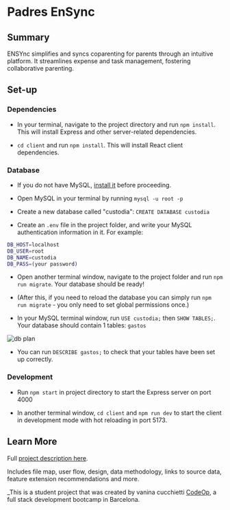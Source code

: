 # Padres EnSync

## Summary
ENSYnc simplifies and syncs coparenting for parents through an intuitive platform. It streamlines expense and task management, fostering collaborative parenting.

## Set-up
### Dependencies
- In your terminal, navigate to the project directory and run `npm install`. This will install Express and other server-related dependencies.

- `cd client` and run `npm install`. This will install React client dependencies.


### Database
- If you do not have MySQL, [install it](https://dev.mysql.com/doc/mysql-installation-excerpt/5.7/en/) before proceeding.

- Open MySQL in your terminal by running `mysql -u root -p`

- Create a new database called "custodia": `CREATE DATABASE custodia`


- Create an `.env` file in the project folder, and write your MySQL authentication information in it. For example:
```bash
DB_HOST=localhost
DB_USER=root
DB_NAME=custodia
DB_PASS=(your password)
```


- Open another terminal window, navigate to the project folder and run `npm run migrate`. Your database should be ready!

- (After this, if you need to reload the database you can simply run `npm run migrate` - you only need to set global permissions once.)

- In your MySQL terminal window, run `USE custodia;` then `SHOW TABLES;`. Your database should contain 1 tables: `gastos` 

![db plan](data/db_plan.png)

- You can run `DESCRIBE gastos;` to check that your tables have been set up correctly.

### Development
- Run `npm start` in project directory to start the Express server on port 4000

- In another terminal window, `cd client` and `npm run dev` to start the client in development mode with hot reloading in port 5173.


## Learn More
Full [project description here](https://docs.google.com/presentation/d/1_EdyenWgTMccjMarms_NokJdGRqnymZNSk9TNrDqOjU/edit?usp=sharing).

Includes file map, user flow, design, data methodology, links to source data, feature extension recommendations and more.


_This is a student project that was created by vanina cucchietti [CodeOp](http://codeop.tech), a full stack development bootcamp in Barcelona.


